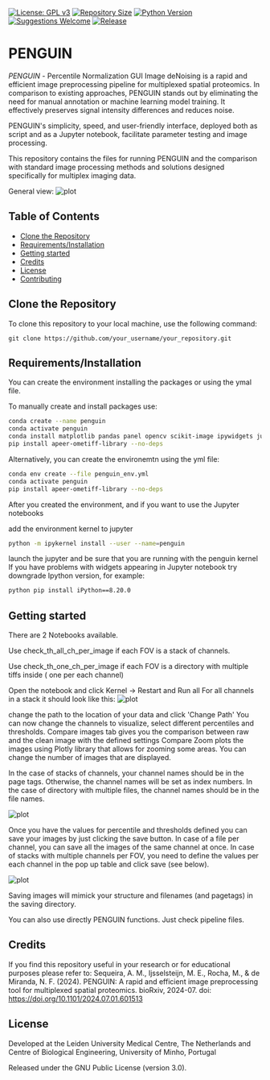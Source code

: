 [//]: # ([![License]&#40;https://img.shields.io/badge/license-MIT-blue.svg&#41;]&#40;LICENSE&#41;)
[![License: GPL v3](https://img.shields.io/badge/License-GPLv3-blue.svg)](https://www.gnu.org/licenses/gpl-3.0)
[![Repository Size](https://img.shields.io/github/repo-size/marta-seq/PENGUIN.svg)](https://github.com/marta-seq/PENGUIN)
[![Python Version](https://img.shields.io/badge/Python-3.8%2B-blue.svg)](https://www.python.org/downloads/)
[![Suggestions Welcome](https://img.shields.io/badge/Suggestions-Welcome-brightgreen.svg)](CONTRIBUTING.md)
[![Release](https://img.shields.io/github/v/release/marta-seq/PENGUIN.svg)](https://github.com/marta-seq/PENGUIN/releases/)
# PENGUIN

*PENGUIN* - Percentile Normalization GUI Image deNoising is a 
rapid and efficient image preprocessing pipeline for multiplexed spatial proteomics.
In comparison to existing approaches, PENGUIN stands out by eliminating the need 
for manual annotation or machine learning model training. 
It effectively preserves signal intensity differences and reduces noise.

PENGUIN's simplicity, speed,
and user-friendly interface, deployed both as script and as a Jupyter
notebook, facilitate parameter testing and image processing.

This repository contains the files for running PENGUIN and the comparison
with standard image processing methods and solutions designed 
specifically for multiplex imaging data. 


General view: 
![plot](figs/main_figure.png)


## Table of Contents
- [Clone the Repository](#clone-the-repository)
- [Requirements/Installation](#requirements)
- [Getting started](#getting-started)
- [Credits](#credits)
- [License](#license)
- [Contributing](#contributing)


## Clone the Repository
To clone this repository to your local machine, use the following command:

~~~~~~~~~~~~~
git clone https://github.com/your_username/your_repository.git
~~~~~~~~~~~~~

## Requirements/Installation

You can create the environment installing the packages or using the ymal file. 

To manually create and install packages use: 

```bash
conda create --name penguin
conda activate penguin
conda install matplotlib pandas panel opencv scikit-image ipywidgets jupyter ipykernel plotly
pip install apeer-ometiff-library --no-deps
```

Alternatively, you can create the environemtn using the yml file:

```bash
conda env create --file penguin_env.yml
conda activate penguin
pip install apeer-ometiff-library --no-deps
```

After you created the environment, and if you want to use the Jupyter notebooks

add the environment kernel to jupyter 

```bash
python -m ipykernel install --user --name=penguin
```
launch the jupyter and be sure that you are running with the penguin kernel
If you have problems with widgets appearing in Jupyter notebook try downgrade Ipython version,
for example: 

```bash
python pip install iPython==8.20.0
```

## Getting started

There are 2 Notebooks available. 

Use check_th_all_ch_per_image if each FOV is a stack of channels.

Use check_th_one_ch_per_image if each FOV is a directory with multiple tiffs inside ( one per each channel)

Open the notebook and click Kernel -> Restart and Run all 
For all channels in a stack it should look like this: 
![plot](figs/all_ch_image.png)

change the path to the location of your data and click 'Change Path' 
You can now change the channels to visualize,
select different percentiles and thresholds. 
Compare images tab gives you the comparison between raw and the clean image with the defined settings
Compare Zoom plots the images using Plotly library that allows for zooming some areas. 
You can change the number of images that are displayed. 

In the case of stacks of channels, your channel names should be in the page tags. Otherwise, the channel names will be
set as index numbers. 
In the case of directory with multiple files, the channel names should be in the file names. 

![plot](figs/all_ch_image_2.png)


Once you have the values for percentile and thresholds defined you can 
save your images by just clicking the save button. 
In case of a file per channel, you can save all the images of the same 
channel at once. 
In case of stacks with multiple channels per FOV, you need to define
the values per each channel in the pop up table and click save (see below). 

![plot](figs/save_table.png)

Saving images will mimick your structure and filenames (and pagetags) in the
saving directory. 


You can also use directly PENGUIN functions. Just check pipeline files. 


## Credits
If you find this repository useful in your research or for educational purposes please refer to:
Sequeira, A. M., Ijsselsteijn, M. E., Rocha, M., & de Miranda, N. F. (2024). PENGUIN: A rapid and efficient image preprocessing tool for multiplexed spatial proteomics. bioRxiv, 2024-07.
doi: https://doi.org/10.1101/2024.07.01.601513


## License

Developed at the Leiden University Medical Centre, The Netherlands and 
Centre of Biological Engineering, University of Minho, Portugal

Released under the GNU Public License (version 3.0).


[//]: # (.. |License| image:: https://img.shields.io/badge/license-GPL%20v3.0-blue.svg)

[//]: # (   :target: https://opensource.org/licenses/GPL-3.0)

[//]: # (.. |PyPI version| image:: https://badge.fury.io/py/propythia.svg)

[//]: # (   :target: https://badge.fury.io/py/propythia)

[//]: # (.. |RTD version| image:: https://readthedocs.org/projects/propythia/badge/?version=latest&style=plastic)

[//]: # (   :target: https://propythia.readthedocs.io/)
